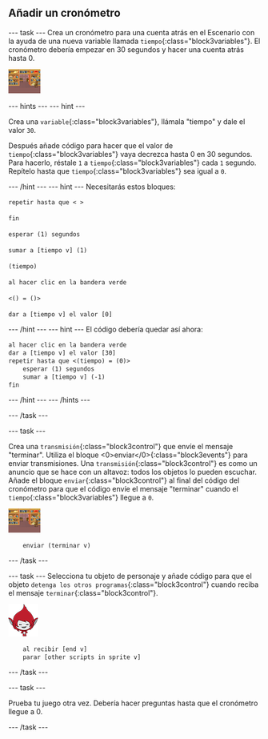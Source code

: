 ## Añadir un cronómetro

\--- task \--- Crea un cronómetro para una cuenta atrás en el Escenario con la ayuda de una nueva variable llamada `tiempo`{:class="block3variables"}. El cronómetro debería empezar en 30 segundos y hacer una cuenta atrás hasta 0.

![Objeto de escenario](images/stage-sprite.png)

\--- hints \--- \--- hint \---

Crea una `variable`{:class="block3variables"}, llámala "tiempo" y dale el valor `30`.

Después añade código para hacer que el valor de `tiempo`{:class="block3variables"} vaya decrezca hasta 0 en 30 segundos. Para hacerlo, réstale `1` a `tiempo`{:class="block3variables"} cada `1` segundo. Repítelo hasta que `tiempo`{:class="block3variables"} sea igual a `0`.

\--- /hint \--- \--- hint \--- Necesitarás estos bloques:

```blocks3
repetir hasta que < >

fin

esperar (1) segundos

sumar a [tiempo v] (1)

(tiempo)

al hacer clic en la bandera verde

<() = ()>

dar a [tiempo v] el valor [0]
```

\--- /hint \--- \--- hint \--- El código debería quedar así ahora:

```blocks3
al hacer clic en la bandera verde
dar a [tiempo v] el valor [30]
repetir hasta que <(tiempo) = (0)>
    esperar (1) segundos
    sumar a [tiempo v] (-1)
fin
```

\--- /hint \--- \--- /hints \---

\--- /task \---

\--- task \---

Crea una `transmisión`{:class="block3control"} que envíe el mensaje "terminar". Utiliza el bloque <0>enviar</0>{:class="block3events"} para enviar transmisiones. Una `transmisión`{:class="block3control"} es como un anuncio que se hace con un altavoz: todos los objetos lo pueden escuchar. Añade el bloque `enviar`{:class="block3control"} al final del código del cronómetro para que el código envíe el mensaje "terminar" cuando el `tiempo`{:class="block3variables"} llegue a `0`.

![Objeto de escenario](images/stage-sprite.png)

```blocks3
    enviar (terminar v)
```

\--- /task \---

\--- task \--- Selecciona tu objeto de personaje y añade código para que el objeto `detenga los otros programas`{:class="block3control"} cuando reciba el mensaje `terminar`{:class="block3control"}.

![Objeto de Giga](images/giga-sprite.png)

```blocks3
    al recibir [end v]
    parar [other scripts in sprite v]
```

\--- /task \---

\--- task \---

Prueba tu juego otra vez. Debería hacer preguntas hasta que el cronómetro llegue a 0.

\--- /task \---